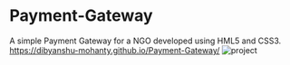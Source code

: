 
# Payment-Gateway
A simple Payment Gateway for a NGO developed using HML5 and CSS3.
https://dibyanshu-mohanty.github.io/Payment-Gateway/
![project](https://user-images.githubusercontent.com/72657275/118297148-676e3980-b4fb-11eb-8ac0-2a7c13276863.jpg)
